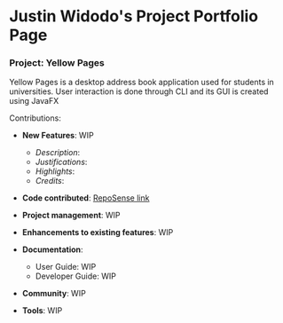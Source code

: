 # Justin Widodo's Project Portfolio Page

### Project: Yellow Pages
Yellow Pages is a desktop address book application used for students in universities. User interaction is done through CLI and its GUI is created using JavaFX

Contributions: 
- **New Features**: WIP
	- *Description*:
	- *Justifications*:
	- *Highlights*:
	- *Credits*:

- **Code contributed**: [RepoSense link]()

-   **Project management**: WIP

-   **Enhancements to existing features**: WIP

-   **Documentation**:
	- User Guide: WIP
	- Developer Guide: WIP

-   **Community**: WIP

-   **Tools**: WIP
